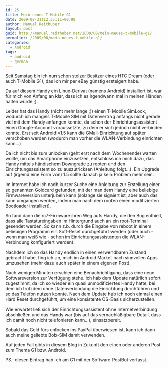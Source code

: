 ```yaml
---
id: 25
title: Mein neues T-Mobile G1
date: 2009-08-31T12:35:11+00:00
author: Manuel Reithuber
layout: post
guid: http://manuel.reithuber.net/2009/08/mein-neues-t-mobile-g1/
permalink: /2009/08/mein-neues-t-mobile-g1/
categories:
  - Android
tags:
  - android
  - german
---
```

Seit Samstag bin ich nun schon stolzer Besitzer eines HTC Dream (oder auch T-Mobile G1), das ich mir per eBay günstig ersteigert habe.
  
Da auf diesem Handy ein Linux-Derivat (namens Android) installiert ist, war für mich von Anfang an klar, dass ich es irgendwann mal in meinen Händen halten würde ;).

Leider hat das Handy (nicht mehr lange ;)) einen T-Mobile SimLock, wodurch ich mangels T-Mobile SIM mit Datenvertrag anfangs nicht gerade viel mit dem Handy anfangen konnte, da schon der Einrichtungsassistent einen Google-Account voraussetzte, zu dem er sich jedoch nicht verbinden konnte. Erst seit Android v1.5 kann die GMail-Einrichtung auf später verschoben werden (wodurch man vorher die WLAN-Verbindung einrichten kann...)

Da ich nicht bis zum unlocken (geht erst nach dem Wochenende) warten wollte, um das Smartphone einzusetzen, entschloss ich mich dazu, das Handy mittels händischem Downgrade zu rooten und den Einrichtungsassistent so zu auszutricksen (Anleitung folgt...). Ein Upgrade auf (irgemd eine Form von) 1.5 sollte danach ja kein Problem mehr sein.

Im Internet habe ich nach kurzer Suche eine Anleitung zur Erstellung einer so genannten Goldcard gefunden, mit der man dem Handy eine beliebige Firmwareversion unterjubeln kann (solange sie signiert ist, aber auch das kann umgangen werden, indem man nach dem rooten einen modifizierten Bootloader installiert).
  
So fand dann die rc7-Firmware ihren Weg aufs Handy, die den Bug enthielt, dass alle Tastatureingaben im Hintergrund auch an ein root-Terminal gesendet werden. So kann z.b. durch die Eingabe von <enter>reboot<enter> in einem beliebigen Programm ein Soft-Reset durchgeführt werden (oder auch - wenn man weiß wie - schon im Einrichtungsassistenten die WLAN-Verbindung konfiguriert werden).
  
Nachdem ich so das Handy endlich in einen verwendbaren Zustand gebracht habe, fing ich an, mich im Android Market nach sinnvollen Apps umzusehen (mehr dazu auch später in einem eigenen Post).
  
Nach wenigen Minuten erschien eine Benachrichtigung, dass eine neue Softwareversion zur Verfügung stehe. Ich hab dem Update natürlich sofort zugestimmt, da ich so wieder ein quasi unmodifiziertes Handy hatte, bei dem ich trotzdem ohne Datenverbindung die Einrichtung durchführen und so das Telefon nutzen konnte. Nach dem Update hab ich noch einmal einen Hard Reset durchgeführt, um eine konsistente OS-Basis sicherzustellen.
  
Wie erwartet ließ sich der Einrichtungsassistent ohne Internetverbindung abschließen und das Handy war (bis auf das vernachläßigbare Detail, dass ich damit noch nicht telefonieren kann...), einsatzbereit.
  
Sobald das Geld fürs unlocken ins PayPal überwiesen ist, kann ich dann auch meine geliebte Bob-SIM damit verwenden.

Auf jeden Fall gibts in diesem Blog in Zukunft den einen oder anderen Post zum Thema G1 bzw. Android.

PS.: diesen Eintrag hab ich am G1 mit der Software PostBot verfasst.

<div align="left">
</div>
